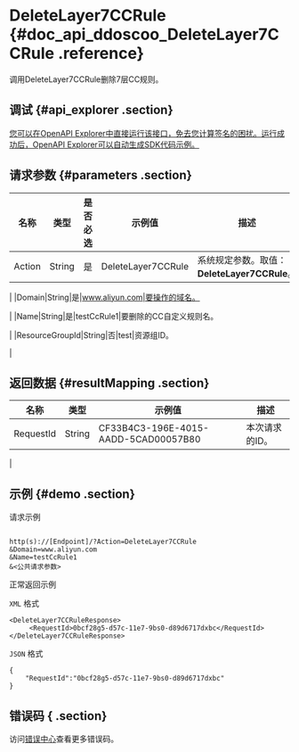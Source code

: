 # DeleteLayer7CCRule {#doc_api_ddoscoo_DeleteLayer7CCRule .reference}

调用DeleteLayer7CCRule删除7层CC规则。

## 调试 {#api_explorer .section}

[您可以在OpenAPI Explorer中直接运行该接口，免去您计算签名的困扰。运行成功后，OpenAPI Explorer可以自动生成SDK代码示例。](https://api.aliyun.com/#product=ddoscoo&api=DeleteLayer7CCRule&type=RPC&version=2017-12-28)

## 请求参数 {#parameters .section}

|名称|类型|是否必选|示例值|描述|
|--|--|----|---|--|
|Action|String|是|DeleteLayer7CCRule|系统规定参数。取值：**DeleteLayer7CCRule**。

 |
|Domain|String|是|www.aliyun.com|要操作的域名。

 |
|Name|String|是|testCcRule1|要删除的CC自定义规则名。

 |
|ResourceGroupId|String|否|test|资源组ID。

 |

## 返回数据 {#resultMapping .section}

|名称|类型|示例值|描述|
|--|--|---|--|
|RequestId|String|CF33B4C3-196E-4015-AADD-5CAD00057B80|本次请求的ID。

 |

## 示例 {#demo .section}

请求示例

``` {#request_demo}

http(s)://[Endpoint]/?Action=DeleteLayer7CCRule
&Domain=www.aliyun.com
&Name=testCcRule1
&<公共请求参数>

```

正常返回示例

`XML` 格式

``` {#xml_return_success_demo}
<DeleteLayer7CCRuleResponse>
     <RequestId>0bcf28g5-d57c-11e7-9bs0-d89d6717dxbc</RequestId>
</DeleteLayer7CCRuleResponse>
```

`JSON` 格式

``` {#json_return_success_demo}
{
	"RequestId":"0bcf28g5-d57c-11e7-9bs0-d89d6717dxbc"
}
```

## 错误码 { .section}

访问[错误中心](https://error-center.aliyun.com/status/product/ddoscoo)查看更多错误码。

